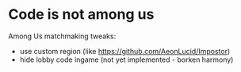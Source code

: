 # Code is not among us
Among Us matchmaking tweaks:
- use custom region (like https://github.com/AeonLucid/Impostor)
- hide lobby code ingame (not yet implemented - borken harmony)